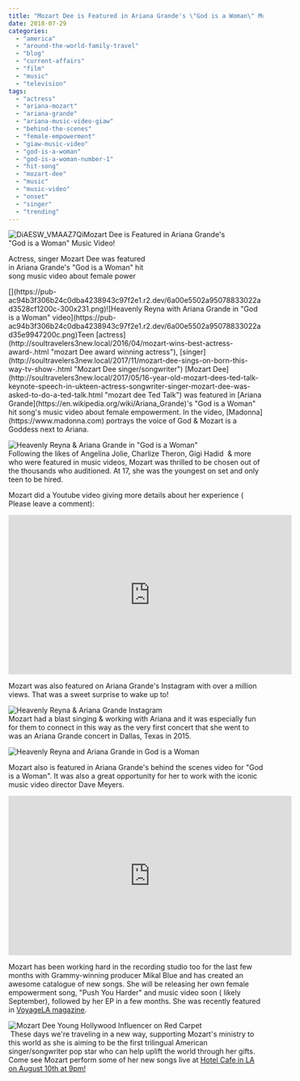 ```yaml
---
title: "Mozart Dee is Featured in Ariana Grande's \"God is a Woman\" Music Video!"
date: 2018-07-29
categories: 
  - "america"
  - "around-the-world-family-travel"
  - "blog"
  - "current-affairs"
  - "film"
  - "music"
  - "television"
tags: 
  - "actress"
  - "ariana-mozart"
  - "ariana-grande"
  - "ariana-music-video-giaw"
  - "behind-the-scenes"
  - "female-empowerment"
  - "giaw-music-video"
  - "god-is-a-woman"
  - "god-is-a-woman-number-1"
  - "hit-song"
  - "mozart-dee"
  - "music"
  - "music-video"
  - "onset"
  - "singer"
  - "trending"
---
```


![DiAESW_VMAAZ7Qi](https://pub-ac94b3f306b24c0dba4238943c97f2e1.r2.dev/6a00e5502a95078833022ad384a8a0200d.jpg)Mozart Dee is Featured in Ariana Grande's  
"God is a Woman" Music Video!  
  
Actress, singer Mozart Dee was featured  
in Ariana Grande's "God is a Woman" hit  
song music video about female power

<!--more--> [](https://pub-ac94b3f306b24c0dba4238943c97f2e1.r2.dev/6a00e5502a95078833022ad3528cf1200c-300x231.png)![Heavenly Reyna  with Ariana Grande in "God is a Woman" video](https://pub-ac94b3f306b24c0dba4238943c97f2e1.r2.dev/6a00e5502a95078833022ad35e9947200c.png)Teen [actress](http://soultravelers3new.local/2016/04/mozart-wins-best-actress-award-.html "mozart Dee award winning actress"), [singer](http://soultravelers3new.local/2017/11/mozart-dee-sings-on-born-this-way-tv-show-.html "Mozart Dee singer/songwriter") [Mozart Dee](http://soultravelers3new.local/2017/05/16-year-old-mozart-dees-ted-talk-keynote-speech-in-ukteen-actress-songwriter-singer-mozart-dee-was-asked-to-do-a-ted-talk.html "mozart dee Ted Talk") was featured in [Ariana Grande](https://en.wikipedia.org/wiki/Ariana_Grande)'s "God is a Woman" hit song's music video about female empowerment. In the video, [Madonna](https://www.madonna.com) portrays the voice of God & Mozart is a Goddess next to Ariana.  
  
![Heavenly Reyna  & Ariana Grande in "God is a Woman"](https://pub-ac94b3f306b24c0dba4238943c97f2e1.r2.dev/6a00e5502a95078833022ad3a472a6200b.png)  
Following the likes of Angelina Jolie, Charlize Theron, Gigi Hadid  & more who were featured in music videos, Mozart was thrilled to be chosen out of the thousands who auditioned. At 17, she was the youngest on set and only teen to be hired.   
  
Mozart did a Youtube video giving more details about her experience ( Please leave a comment):

<iframe allow="autoplay; encrypted-media" allowfullscreen frameborder="0" height="315" src="https://www.youtube.com/embed/bFPgpPFdS5Q" width="560"></iframe>

  
  
Mozart was also featured on Ariana Grande's Instagram with over a million views. That was a sweet surprise to wake up to!  
  
![Heavenly Reyna  & Ariana Grande Instagram](https://pub-ac94b3f306b24c0dba4238943c97f2e1.r2.dev/6a00e5502a95078833022ad384b0df200d.png)  
Mozart had a blast singing & working with Ariana and it was especially fun for them to connect in this way as the very first concert that she went to was an Ariana Grande concert in Dallas, Texas in 2015.   
  
![Heavenly Reyna and Ariana Grande in God is a Woman ](https://pub-ac94b3f306b24c0dba4238943c97f2e1.r2.dev/6a00e5502a95078833022ad384abc9200d.jpg)  
  
Mozart also is featured in Ariana Grande's behind the scenes video for "God is a Woman". It was also a great opportunity for her to work with the iconic music video director Dave Meyers.    
  
  

<iframe allow="autoplay; encrypted-media" allowfullscreen frameborder="0" height="315" src="https://www.youtube.com/embed/R-WlE-DkwbI" width="560"></iframe>

  
  
Mozart has been working hard in the recording studio too for the last few months with Grammy-winning producer Mikal Blue and has created an awesome catalogue of new songs. She will be releasing her own female empowerment song, "Push You Harder" and music video soon ( likely September), followed by her EP in a few months. She was recently featured in [VoyageLA magazine](VoyageLA%20magazine "Mozart Dee award winning actress & singer").   
  
![Mozart Dee Young Hollywood  Influencer on Red Carpet](https://pub-ac94b3f306b24c0dba4238943c97f2e1.r2.dev/6a00e5502a95078833022ad3a47486200b.png)  
 These days we're traveling in a new way, supporting Mozart's ministry to this world as she is aiming to be the first trilingual American singer/songwriter pop star who can help uplift the world through her gifts. Come see Mozart perform some of her new songs live at [Hotel Cafe in LA on August 10th at 9pm!](http://www.muzicbymozart.com/new-events-1/ "Mozart performing live at Hotel Cafe")
